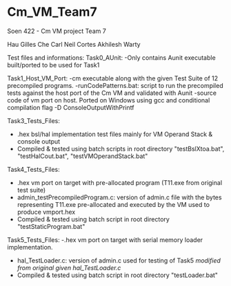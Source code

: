 # Cm_VM_Team7

Soen 422 - Cm VM project Team 7

Hau Gilles Che 
Carl Neil Cortes
Akhilesh Warty


Test files and informations:
Task0_AUnit:
  -Only contains Aunit executable built/ported to be used for Task1
  
Task1_Host_VM_Port: 
  -cm executable along with the given Test Suite of 12 precompiled programs. 
  -runCodePatterns.bat: script to run the precompiled tests against the host port of the Cm VM and validated with Aunit
  -source code of vm port on host. Ported on Windows using gcc and conditional compilation flag -D ConsoleOutputWithPrintf

Task3_Tests_Files:
  - .hex bsl/hal implementation test files mainly for VM Operand Stack & console output 
  - Compiled & tested using batch scripts in root directory "testBslXtoa.bat", "testHalCout.bat", "testVMOperandStack.bat"

Task4_Tests_Files:
  - .hex vm port on target with pre-allocated program (T11.exe from original test suite) 
  - admin_testPrecompiledProgram.c: version of admin.c file with the bytes representing T11.exe pre-allocated and executed by the VM used to produce vmport.hex
  - Compiled & tested using batch script in root directory "testStaticProgram.bat"
  
Task5_Tests_Files:
  -.hex vm port on target with serial memory loader implementation.
  - hal_TestLoader.c: version of admin.c used for testing of Task5 *modified from original given hal_TestLoader.c*
  - Compiled & tested using batch script in root directory "testLoader.bat"
